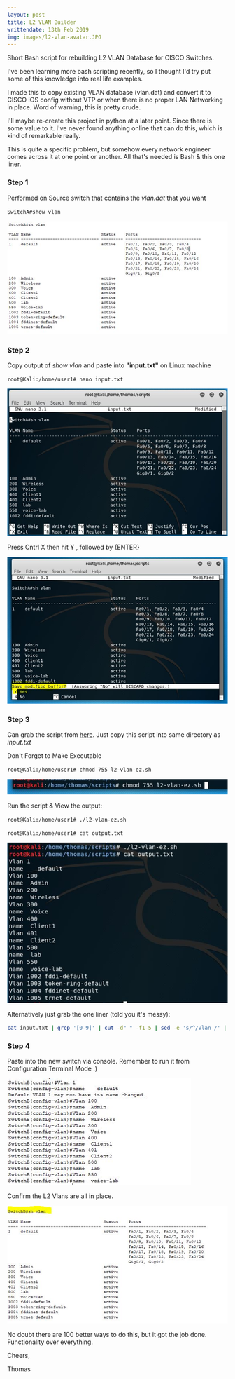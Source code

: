 ```yaml
---
layout: post
title: L2 VLAN Builder 
writtendate: 13th Feb 2019
img: images/l2-vlan-avatar.JPG
---
```

Short Bash script for rebuilding L2 VLAN Database for CISCO Switches.

I've been learning more bash scripting recently, so I thought I'd try put some of this knowledge into real life examples.

I made this to copy existing VLAN database (vlan.dat) and convert it to CISCO IOS config without VTP or when there is no proper LAN Networking in place. Word of warning, this is pretty crude.

I'll maybe re-create this project in python at a later point. Since there is some value to it. I've never found anything online that can do this, which is kind of remarkable really.

This is quite a specific problem, but somehow every network engineer comes across it at one point or another.
All that's needed is Bash & this one liner.



### Step 1
Performed on Source switch that contains the *vlan.dat* that you want

`SwitchA#show vlan`

![l2-vlan1](/images/l2-vlan1.JPG)


### Step 2
Copy output of *show vlan* and paste into **"input.txt"** on Linux machine

`root@Kali:/home/user1# nano input.txt`

![l2-vlan2](/images/l2-vlan2.JPG)

Press Cntrl X then hit Y , followed by {ENTER}

![l2-vlan3](/images/l2-vlan3.JPG)


### Step 3
Can grab the script from [here](https://github.com/eazeysec/Mini-projects/blob/master/l2-vlan-ez.sh).
Just copy this script into same directory as *input.txt*

Don't Forget to Make Executable

`root@Kali:/home/user1# chmod 755 l2-vlan-ez.sh`

![l2-vlan4](/images/l2-vlan4.JPG)

Run the script & View the output:

`root@Kali:/home/user1# ./l2-vlan-ez.sh`

`root@Kali:/home/user1# cat output.txt`

![l2-vlan5](/images/l2-vlan5.JPG)

Alternatively just grab the one liner (told you it's messy):
```bash
cat input.txt | grep '[0-9]' | cut -d" " -f1-5 | sed -e 's/^/Vlan /' | sed 's/\<Vlan [0-9][0-9][0-9]\>/& \nname/' | sed 's/\<Vlan [0-9]\>/& \nname/' | sed 's/\<Vlan [0-9][0-9]\>/& \nname/' | sed '/Vlan                 /d' > output.txt 
```

### Step 4
Paste into the new switch via console.
Remember to run it from Configuration Terminal Mode :)

![l2-vlan6](/images/l2-vlan6.JPG)


Confirm the L2 Vlans are all in place.

![l2-vlan7](/images/l2-vlan7.JPG)

No doubt there are 100 better ways to do this, but it got the job done. Functionality over everything.

Cheers,

Thomas
